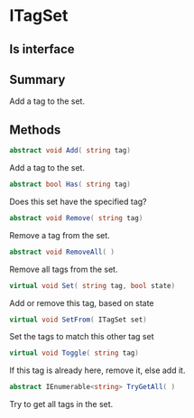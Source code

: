 # ITagSet

## Is interface

## Summary

Add a tag to the set.
## Methods

```c#
abstract void Add( string tag) 
```
Add a tag to the set.
```c#
abstract bool Has( string tag) 
```
Does this set have the specified tag?
```c#
abstract void Remove( string tag) 
```
Remove a tag from the set.
```c#
abstract void RemoveAll( ) 
```
Remove all tags from the set.
```c#
virtual void Set( string tag, bool state) 
```
Add or remove this tag, based on state
```c#
virtual void SetFrom( ITagSet set) 
```
Set the tags to match this other tag set
```c#
virtual void Toggle( string tag) 
```
If this tag is already here, remove it, else add it.
```c#
abstract IEnumerable<string> TryGetAll( ) 
```
Try to get all tags in the set.
